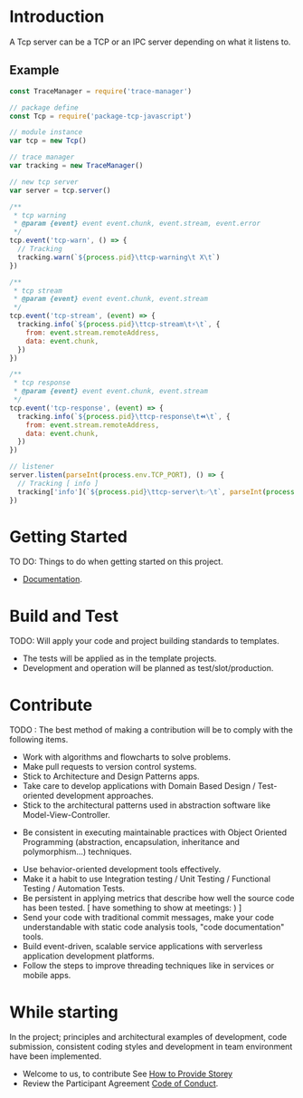 # Introduction
A Tcp server can be a TCP or an IPC server depending on what it listens to.

## Example
```js
const TraceManager = require('trace-manager')

// package define
const Tcp = require('package-tcp-javascript')

// module instance
var tcp = new Tcp()

// trace manager
var tracking = new TraceManager()

// new tcp server
var server = tcp.server()

/**
 * tcp warning
 * @param {event} event event.chunk, event.stream, event.error
 */
tcp.event('tcp-warn', () => {
  // Tracking
  tracking.warn(`${process.pid}\ttcp-warning\t X\t`)
})

/**
 * tcp stream
 * @param {event} event event.chunk, event.stream
 */
tcp.event('tcp-stream', (event) => {
  tracking.info(`${process.pid}\ttcp-stream\t⚡️\t`, {
    from: event.stream.remoteAddress,
    data: event.chunk,
  })
})

/**
 * tcp response
 * @param {event} event event.chunk, event.stream
 */
tcp.event('tcp-response', (event) => {
  tracking.info(`${process.pid}\ttcp-response\t⏪\t`, {
    from: event.stream.remoteAddress,
    data: event.chunk,
  })
})

// listener
server.listen(parseInt(process.env.TCP_PORT), () => {
  // Tracking [ info ]
  tracking['info'](`${process.pid}\ttcp-server\t✅\t`, parseInt(process.env.TCP_PORT))
})
```

# Getting Started
TO DO: Things to do when getting started on this project.
- [Documentation](docs/README.md).

# Build and Test
TODO: Will apply your code and project building standards to templates.
* The tests will be applied as in the template projects.
* Development and operation will be planned as test/slot/production.

# Contribute
TODO : The best method of making a contribution will be to comply with the following items.
* Work with algorithms and flowcharts to solve problems.
* Make pull requests to version control systems.
* Stick to Architecture and Design Patterns apps.
* Take care to develop applications with Domain Based Design / Test-oriented development approaches.
* Stick to the architectural patterns used in abstraction software like Model-View-Controller.
- Be consistent in executing maintainable practices with Object Oriented Programming (abstraction, encapsulation, inheritance and polymorphism...) techniques.
* Use behavior-oriented development tools effectively.
* Make it a habit to use Integration testing / Unit Testing / Functional Testing / Automation Tests.
* Be persistent in applying metrics that describe how well the source code has been tested. [ have something to show at meetings: ) ]
* Send your code with traditional commit messages, make your code understandable with static code analysis tools, "code documentation" tools.
* Build event-driven, scalable service applications with serverless application development platforms.
* Follow the steps to improve threading techniques like in services or mobile apps. 

# While starting

In the project; principles and architectural examples of development, code submission, consistent coding styles and development in team environment have been implemented.

- Welcome to us, to contribute See [How to Provide Storey](CONTRIBUTING.md)
- Review the Participant Agreement [Code of Conduct](CODE_OF_CONDUCT.md).
